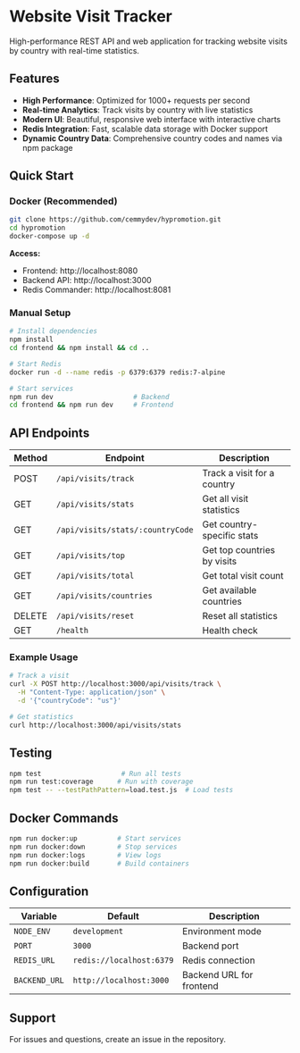 # Website Visit Tracker

High-performance REST API and web application for tracking website visits by country with real-time statistics.

## Features

- **High Performance**: Optimized for 1000+ requests per second
- **Real-time Analytics**: Track visits by country with live statistics
- **Modern UI**: Beautiful, responsive web interface with interactive charts
- **Redis Integration**: Fast, scalable data storage with Docker support
- **Dynamic Country Data**: Comprehensive country codes and names via npm package

## Quick Start

### Docker (Recommended)

```bash
git clone https://github.com/cemmydev/hypromotion.git
cd hypromotion
docker-compose up -d
```

**Access:**
- Frontend: http://localhost:8080
- Backend API: http://localhost:3000
- Redis Commander: http://localhost:8081

### Manual Setup

```bash
# Install dependencies
npm install
cd frontend && npm install && cd ..

# Start Redis
docker run -d --name redis -p 6379:6379 redis:7-alpine

# Start services
npm run dev                    # Backend
cd frontend && npm run dev     # Frontend
```

## API Endpoints

| Method | Endpoint | Description |
|--------|----------|-------------|
| POST | `/api/visits/track` | Track a visit for a country |
| GET | `/api/visits/stats` | Get all visit statistics |
| GET | `/api/visits/stats/:countryCode` | Get country-specific stats |
| GET | `/api/visits/top` | Get top countries by visits |
| GET | `/api/visits/total` | Get total visit count |
| GET | `/api/visits/countries` | Get available countries |
| DELETE | `/api/visits/reset` | Reset all statistics |
| GET | `/health` | Health check |

### Example Usage

```bash
# Track a visit
curl -X POST http://localhost:3000/api/visits/track \
  -H "Content-Type: application/json" \
  -d '{"countryCode": "us"}'

# Get statistics
curl http://localhost:3000/api/visits/stats
```

## Testing

```bash
npm test                    # Run all tests
npm run test:coverage      # Run with coverage
npm test -- --testPathPattern=load.test.js  # Load tests
```

## Docker Commands

```bash
npm run docker:up          # Start services
npm run docker:down        # Stop services
npm run docker:logs        # View logs
npm run docker:build       # Build containers
```

## Configuration

| Variable | Default | Description |
|----------|---------|-------------|
| `NODE_ENV` | `development` | Environment mode |
| `PORT` | `3000` | Backend port |
| `REDIS_URL` | `redis://localhost:6379` | Redis connection |
| `BACKEND_URL` | `http://localhost:3000` | Backend URL for frontend |

## Support

For issues and questions, create an issue in the repository.